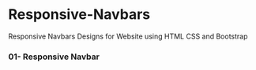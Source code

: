 # Responsive-Navbars
Responsive Navbars Designs for Website using HTML CSS and Bootstrap


### 01- Responsive Navbar
